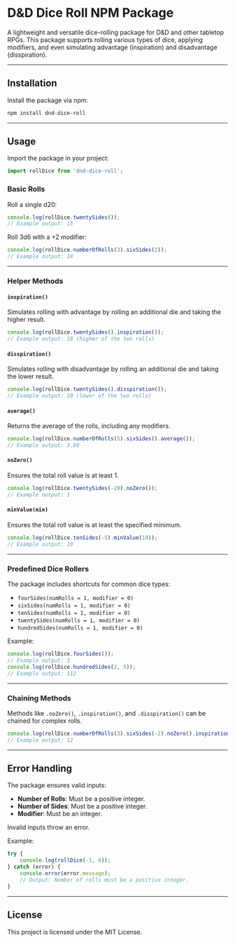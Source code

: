 # D&D Dice Roll NPM Package

A lightweight and versatile dice-rolling package for D&D and other tabletop RPGs. This package supports rolling various types of dice, applying modifiers, and even simulating advantage (inspiration) and disadvantage (disspiration).

---

## Installation

Install the package via npm:

```bash
npm install dnd-dice-roll
```

---

## Usage

Import the package in your project:

```javascript
import rollDice from 'dnd-dice-roll';
```

### Basic Rolls

Roll a single d20:

```javascript
console.log(rollDice.twentySides());
// Example output: 15
```

Roll 3d6 with a +2 modifier:

```javascript
console.log(rollDice.numberOfRolls(3).sixSides(2));
// Example output: 14
```

---

### Helper Methods

#### `inspiration()`
Simulates rolling with advantage by rolling an additional die and taking the higher result.

```javascript
console.log(rollDice.twentySides().inspiration());
// Example output: 18 (higher of the two rolls)
```

#### `disspiration()`
Simulates rolling with disadvantage by rolling an additional die and taking the lower result.

```javascript
console.log(rollDice.twentySides().disspiration());
// Example output: 10 (lower of the two rolls)
```

#### `average()`
Returns the average of the rolls, including any modifiers.

```javascript
console.log(rollDice.numberOfRolls(5).sixSides().average());
// Example output: 3.80
```

#### `noZero()`
Ensures the total roll value is at least 1.

```javascript
console.log(rollDice.twentySides(-20).noZero());
// Example output: 1
```

#### `minValue(min)`
Ensures the total roll value is at least the specified minimum.

```javascript
console.log(rollDice.tenSides(-5).minValue(10));
// Example output: 10
```

---

### Predefined Dice Rollers

The package includes shortcuts for common dice types:

- `fourSides(numRolls = 1, modifier = 0)`
- `sixSides(numRolls = 1, modifier = 0)`
- `tenSides(numRolls = 1, modifier = 0)`
- `twentySides(numRolls = 1, modifier = 0)`
- `hundredSides(numRolls = 1, modifier = 0)`

Example:

```javascript
console.log(rollDice.fourSides());
// Example output: 3
console.log(rollDice.hundredSides(2, 5));
// Example output: 112
```

---

### Chaining Methods

Methods like `.noZero()`, `.inspiration()`, and `.disspiration()` can be chained for complex rolls.

```javascript
console.log(rollDice.numberOfRolls(3).sixSides(-2).noZero().inspiration());
// Example output: 12
```

---

## Error Handling

The package ensures valid inputs:

- **Number of Rolls**: Must be a positive integer.
- **Number of Sides**: Must be a positive integer.
- **Modifier**: Must be an integer.

Invalid inputs throw an error.

Example:

```javascript
try {
    console.log(rollDice(-1, 6));
} catch (error) {
    console.error(error.message);
    // Output: Number of rolls must be a positive integer.
}
```

---

## License

This project is licensed under the MIT License.

